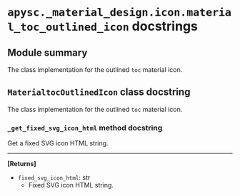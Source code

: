 # `apysc._material_design.icon.material_toc_outlined_icon` docstrings

## Module summary

The class implementation for the outlined `toc` material icon.

## `MaterialtocOutlinedIcon` class docstring

The class implementation for the outlined `toc` material icon.

### `_get_fixed_svg_icon_html` method docstring

Get a fixed SVG icon HTML string.<hr>

**[Returns]**

- `fixed_svg_icon_html`: str
  - Fixed SVG icon HTML string.